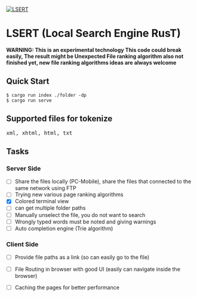[![LSERT](https://github.com/SajeevanJSPY/lsert/actions/workflows/rust.yml/badge.svg)](https://github.com/SajeevanJSPY/lsert/actions/workflows/rust.yml)
# LSERT (Local Search Engine RusT)

**WARNING:
This is an experimental technology 
This code could break easily, The result might be Unexpected
File ranking algorithm also not finished yet, new file ranking algorithms ideas are always welcome**


## Quick Start
```console
$ cargo run index ./folder -dp
$ cargo run serve 
```
## Supported files for tokenize
<pre>xml, xhtml, html, txt</pre>

## Tasks
### Server Side
- [ ] Share the files locally (PC-Mobile), share the files that connected to the same network using FTP
- [ ] Trying new various page ranking algorithms
- [x] Colored terminal view
- [ ] can get multiple folder paths
- [ ] Manually unselect the file, you do not want to search
- [ ] Wrongly typed words must be noted and giving warnings
- [ ] Auto completion engine (Trie algorithm)
    
### Client Side
- [ ] Provide file paths as a link (so can easily go to the file)
- [ ] File Routing in browser with good UI (easily can navigate inside the browser)
- [ ] Caching the pages for better performance

